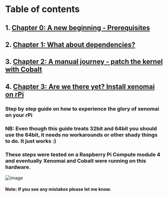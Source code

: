 # Table of contents
## 1. [Chapter 0: A new beginning - Prerequisites](chapter_0.md)
## 2. [Chapter 1: What about dependencies?](chapter_1.md)
## 3. [Chapter 2: A manual journey - patch the kernel with Cobalt](chapter_2.md)
## 4. [Chapter 3: Are we there yet? Install xenomai on rPi](chapter_3.md)


### Step by step guide on how to experience the glory of xenomai on your rPi
### NB: Even though this guide treats 32bit and 64bit you should use the 64bit, it needs no workarounds or other shady things to do. It just works :) 
### These steps were tested on a Raspberry Pi Compute module 4 and eventually Xenomai and Cobalt were running on this hardware.

![image](https://user-images.githubusercontent.com/25773586/233063151-2eb5e573-a403-4abc-960d-fc311c137bc7.png)

#### Note: If you see any mistakes please let me know.
